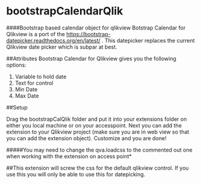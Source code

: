 # bootstrapCalendarQlik
####Bootstrap based calendar object for qlikview
Botstrap Calendar for Qlikview is a port of the https://bootstrap-datepicker.readthedocs.org/en/latest/ . This datepicker replaces the current Qlikview date picker which is subpar at best. 

##Attributes
Bootstrap Calendar for Qlikview gives you the following options:

1. Variable to hold date
2. Text for control
3. Min Date
4. Max Date




##Setup

Drag the bootstrapCalQlik folder and put it into your extensions folder on either you local machine or on your accesspoint. 
Next you can add the extension to your Qlikview project (make sure you are in web view so that you can add the extension object).
Customize and you are done!

#####You may need to change the qva.loadcss to the commented out one when working with the extension on access point*

##This extension will screw the css for the default qlikview control. If you use this you will only be able to use this for datepicking.

